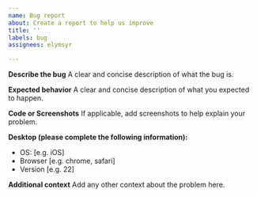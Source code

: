 ```yaml
---
name: Bug report
about: Create a report to help us improve
title: ''
labels: bug
assignees: elymsyr

---
```


**Describe the bug**
A clear and concise description of what the bug is.

**Expected behavior**
A clear and concise description of what you expected to happen.

**Code or Screenshots**
If applicable, add screenshots to help explain your problem.

**Desktop (please complete the following information):**
 - OS: [e.g. iOS]
 - Browser [e.g. chrome, safari]
 - Version [e.g. 22]

**Additional context**
Add any other context about the problem here.

